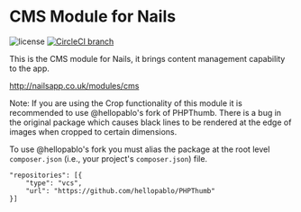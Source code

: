 # CMS Module for Nails

![license](https://img.shields.io/badge/license-MIT-green.svg)
[![CircleCI branch](https://img.shields.io/circleci/project/github/nailsapp/module-cdn.svg)](https://circleci.com/gh/nailsapp/module-cdn)

This is the CMS module for Nails, it brings content management capability to the app.

http://nailsapp.co.uk/modules/cms

Note: If you are using the Crop functionality of this module it is recommended to use @hellopablo's fork of PHPThumb. There is a bug in the original package which causes black lines to be rendered at the edge of images when cropped to certain dimensions.

To use @hellopablo's fork you must alias the package at the root level `composer.json` (i.e., your project's `composer.json`) file.

    "repositories": [{
        "type": "vcs",
        "url": "https://github.com/hellopablo/PHPThumb"
    }]
